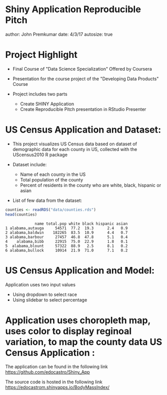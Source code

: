 
Shiny Application Reproducible Pitch
========================================================
author: John Premkumar
date: 4/3/17
autosize: true

Project Highlight
========================================================

- Final Course of "Data Science Specialization" Offered by Coursera
- Presentation for the course project of the "Developing Data Products" Course

- Project includes two parts 
  - Create SHINY Application
  - Create Reproducible Pitch presentation in RStudio Presenter


  
US Census Application and Dataset:
========================================================

- This project visualizes US Census data based on dataset of demographic data for each county in US, collected with the UScensus2010 R package

- Dataset include:
  - Name of each county in the US
  - Total population of the county
  - Percent of residents in the county who are white, black, hispanic or asian
  

- List of few data from the dataset:


```r
counties <- readRDS("data/counties.rds")
head(counties)
```

```
             name total.pop white black hispanic asian
1 alabama,autauga     54571  77.2  19.3      2.4   0.9
2 alabama,baldwin    182265  83.5  10.9      4.4   0.7
3 alabama,barbour     27457  46.8  47.8      5.1   0.4
4    alabama,bibb     22915  75.0  22.9      1.8   0.1
5  alabama,blount     57322  88.9   2.5      8.1   0.2
6 alabama,bullock     10914  21.9  71.0      7.1   0.2
```

US Census Application and Model:
========================================================
Application uses two input values
  - Using dropdown to select race
  - Using slidebar to select percentage
  
Application uses choropleth map, uses color to display reginoal variation, to map the county data 
US Census Application :
========================================================

The application can be found in the following link
    https://github.com/edocastro/Shiny_App

The source code is hosted in the following link
    https://edocastrom.shinyapps.io/BodyMassIndex/



